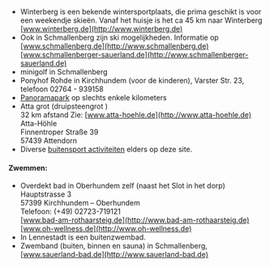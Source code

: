 

* Winterberg is een bekende wintersportplaats, die prima geschikt is voor een weekendje skieën. Vanaf het huisje is het ca 45 km naar Winterberg  
[www.winterberg.de](http://www.winterberg.de)
* Ook in Schmallenberg zijn ski mogelijkheden. Informatie op  
[www.schmallenberg.de](http://www.schmallenberg.de)  
[www.schmallenberger-sauerland.de](http://www.schmallenberger-sauerland.de)
* minigolf in Schmallenberg
* Ponyhof Rohde in Kirchhundem (voor de kinderen), Varster Str. 23, telefoon 02764 - 939158
* [Panoramapark](#/content/Omgeving/Panoramapark) op slechts enkele kilometers
* Atta grot   (druipsteengrot )  
32 km afstand   Zie: [www.atta-hoehle.de](http://www.atta-hoehle.de)  
Atta-Höhle  
Finnentroper Straße 39  
57439 Attendorn
* Diverse [buitensport activiteiten](#/content/Buitensport/Wandelen) elders op deze site.


#### Zwemmen:

* Overdekt bad in Oberhundem zelf (naast het Slot in het dorp)  
Hauptstrasse 3  
57399 Kirchhundem – Oberhundem  
Telefoon: (+49) 02723-719121  
[www.bad-am-rothaarsteig.de](http://www.bad-am-rothaarsteig.de)  
[www.oh-wellness.de](http://www.oh-wellness.de)
* In Lennestadt is een buitenzwembad.
* Zwemband (buiten, binnen en sauna) in Schmallenberg, [www.sauerland-bad.de](http://www.sauerland-bad.de)

